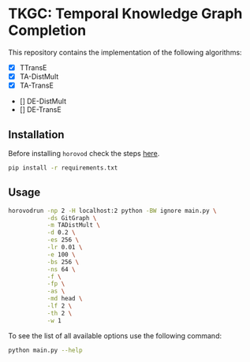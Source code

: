 # TKGC: Temporal Knowledge Graph Completion

This repository contains the implementation of the following algorithms:

- [x] TTransE
- [x] TA-DistMult
- [x] TA-TransE
- [] DE-DistMult
- [] DE-TransE

## Installation

Before installing `horovod` check the steps [here](https://github.com/horovod/horovod#install).

```bash
pip install -r requirements.txt
```

## Usage

```bash
horovodrun -np 2 -H localhost:2 python -BW ignore main.py \
           -ds GitGraph \
           -m TADistMult \
           -d 0.2 \
           -es 256 \
           -lr 0.01 \
           -e 100 \
           -bs 256 \
           -ns 64 \
           -f \
           -fp \
           -as \
           -md head \
           -lf 2 \
           -th 2 \
           -w 1
```

To see the list of all available options use the following command:

```bash
python main.py --help
```
